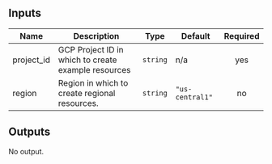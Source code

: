 <!-- BEGINNING OF PRE-COMMIT-TERRAFORM DOCS HOOK -->
## Inputs

| Name | Description | Type | Default | Required |
|------|-------------|------|---------|:--------:|
| project\_id | GCP Project ID in which to create example resources | `string` | n/a | yes |
| region | Region in which to create regional resources. | `string` | `"us-central1"` | no |

## Outputs

No output.

<!-- END OF PRE-COMMIT-TERRAFORM DOCS HOOK -->